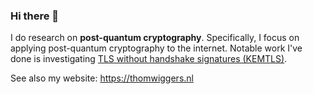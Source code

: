 ### Hi there 👋

I do research on **post-quantum cryptography**. Specifically, I focus on applying post-quantum cryptography to the internet.
Notable work I've done is investigating [TLS without handshake signatures (KEMTLS)](https://wggrs.nl/p/kemtls).


See also my website: https://thomwiggers.nl
